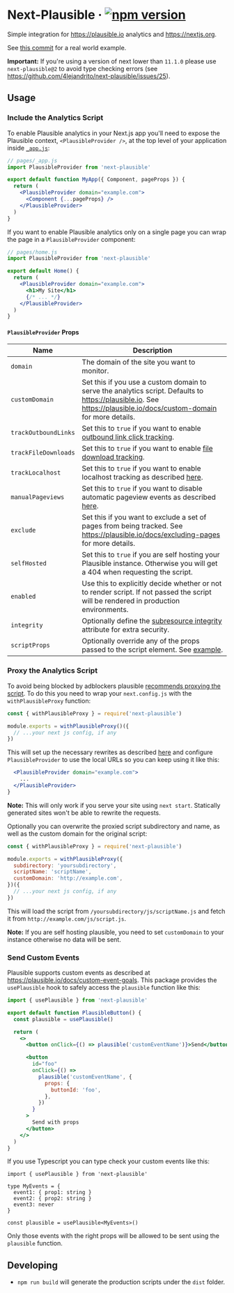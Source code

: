 # Next-Plausible &middot; [![npm version](https://img.shields.io/npm/v/next-plausible.svg?style=flat)](https://www.npmjs.com/package/next-plausible)

Simple integration for https://plausible.io analytics and https://nextjs.org.

See [this commit](https://github.com/4lejandrito/react-guitar/commit/a634d43cab5c4da5da5aeabaa792a5f42c21a1ed) for a real world example.

**Important:** If you're using a version of next lower than `11.1.0` please use `next-plausible@2` to avoid type checking errors (see https://github.com/4lejandrito/next-plausible/issues/25).

## Usage

### Include the Analytics Script

To enable Plausible analytics in your Next.js app you'll need to expose the Plausible context, `<PlausibleProvider />`, at the top level of your application inside [`_app.js`](https://nextjs.org/docs/advanced-features/custom-app):

```jsx
// pages/_app.js
import PlausibleProvider from 'next-plausible'

export default function MyApp({ Component, pageProps }) {
  return (
    <PlausibleProvider domain="example.com">
      <Component {...pageProps} />
    </PlausibleProvider>
  )
}
```

If you want to enable Plausible analytics only on a single page you can wrap the page in a `PlausibleProvider` component:

```jsx
// pages/home.js
import PlausibleProvider from 'next-plausible'

export default Home() {
  return (
    <PlausibleProvider domain="example.com">
      <h1>My Site</h1>
      {/* ... */}
    </PlausibleProvider>
  )
}
```

#### `PlausibleProvider` Props

| Name                 | Description                                                                                                                                                                         |
| -------------------- | ----------------------------------------------------------------------------------------------------------------------------------------------------------------------------------- |
| `domain`             | The domain of the site you want to monitor.                                                                                                                                         |
| `customDomain`       | Set this if you use a custom domain to serve the analytics script. Defaults to https://plausible.io. See https://plausible.io/docs/custom-domain for more details.                  |
| `trackOutboundLinks` | Set this to `true` if you want to enable [outbound link click tracking](https://plausible.io/docs/outbound-link-click-tracking#see-all-the-outbound-link-clicks-in-your-dashboard). |
| `trackFileDownloads` | Set this to `true` if you want to enable [file download tracking](https://plausible.io/docs/file-downloads-tracking).                                                               |
| `trackLocalhost`     | Set this to `true` if you want to enable localhost tracking as described [here](https://plausible.io/docs/script-extensions).                                                       |
| `manualPageviews`    | Set this to `true` if you want to disable automatic pageview events as described [here](https://plausible.io/docs/script-extensions#plausiblemanualjs).                             |
| `exclude`            | Set this if you want to exclude a set of pages from being tracked. See https://plausible.io/docs/excluding-pages for more details.                                                  |
| `selfHosted`         | Set this to `true` if you are self hosting your Plausible instance. Otherwise you will get a 404 when requesting the script.                                                        |
| `enabled`            | Use this to explicitly decide whether or not to render script. If not passed the script will be rendered in production environments.                                                |
| `integrity`          | Optionally define the [subresource integrity](https://infosec.mozilla.org/guidelines/web_security#subresource-integrity) attribute for extra security.                              |
| `scriptProps`        | Optionally override any of the props passed to the script element. See [example](test/page/pages/scriptProps.js).                                                                   |

### Proxy the Analytics Script

To avoid being blocked by adblockers plausible [recommends proxying the script](https://plausible.io/docs/proxy/introduction). To do this you need to wrap your `next.config.js` with the `withPlausibleProxy` function:

```js
const { withPlausibleProxy } = require('next-plausible')

module.exports = withPlausibleProxy()({
  // ...your next js config, if any
})
```

This will set up the necessary rewrites as described [here](https://plausible.io/docs/proxy/guides/nextjs#using-raw-nextjs-config) and configure `PlausibleProvider` to use the local URLs so you can keep using it like this:

```jsx
  <PlausibleProvider domain="example.com">
    ...
  </PlausibleProvider>
}
```

**Note:** This will only work if you serve your site using `next start`. Statically generated sites won't be able to rewrite the requests.

Optionally you can overwrite the proxied script subdirectory and name, as well as the custom domain for the original script:

```js
const { withPlausibleProxy } = require('next-plausible')

module.exports = withPlausibleProxy({
  subdirectory: 'yoursubdirectory',
  scriptName: 'scriptName',
  customDomain: 'http://example.com',
})({
  // ...your next js config, if any
})
```

This will load the script from `/yoursubdirectory/js/scriptName.js` and fetch it from `http://example.com/js/script.js`. 

**Note:** If you are self hosting plausible, you need to set `customDomain` to your instance otherwise no data will be sent.

### Send Custom Events

Plausible supports custom events as described at https://plausible.io/docs/custom-event-goals. This package provides the `usePlausible` hook to safely access the `plausible` function like this:

```jsx
import { usePlausible } from 'next-plausible'

export default function PlausibleButton() {
  const plausible = usePlausible()

  return (
    <>
      <button onClick={() => plausible('customEventName')}>Send</button>

      <button
        id="foo"
        onClick={() =>
          plausible('customEventName', {
            props: {
              buttonId: 'foo',
            },
          })
        }
      >
        Send with props
      </button>
    </>
  )
}
```

If you use Typescript you can type check your custom events like this:

```tsx
import { usePlausible } from 'next-plausible'

type MyEvents = {
  event1: { prop1: string }
  event2: { prop2: string }
  event3: never
}

const plausible = usePlausible<MyEvents>()
```

Only those events with the right props will be allowed to be sent using the `plausible` function.

## Developing

- `npm run build` will generate the production scripts under the `dist` folder.
